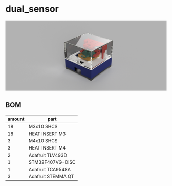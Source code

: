 # dual_sensor

![dual_sensor_render_1](IMAGES/dual_sensor_render_1.png)

## BOM

| amount | part               |
|--------|--------------------|
| 18     | M3x10 SHCS         |
| 18     | HEAT INSERT M3     |
| 3     | M4x10 SHCS          |
| 3     | HEAT INSERT M4      |
| 2      | Adafruit TLV493D   |
| 1      | STM32F407VG-DISC   |
| 1      | Adafruit TCA9548A  |
| 3      | Adafruit STEMMA QT |